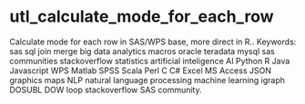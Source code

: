 # utl_calculate_mode_for_each_row
Calculate mode for each  row in SAS/WPS base, more direct in R.. Keywords: sas sql join merge big data analytics macros oracle teradata mysql sas communities stackoverflow statistics artificial inteligence AI Python R Java Javascript WPS Matlab SPSS Scala Perl C C# Excel MS Access JSON graphics maps NLP natural language processing machine learning igraph DOSUBL DOW loop stackoverflow SAS community.
